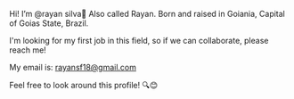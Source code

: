 Hi! I’m @rayan silva👋 Also called Rayan. Born and raised in Goiania, Capital of Goias State, Brazil.

I'm looking for my first job in this field, so if we can collaborate, please reach me!

My email is: rayansf18@gmail.com

Feel free to look around this profile! 🔍😊
